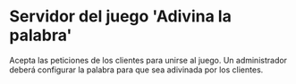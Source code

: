 # Servidor del juego 'Adivina la palabra'

Acepta las peticiones de los clientes para unirse al juego. Un administrador deberá configurar la palabra para que sea adivinada por los clientes.
